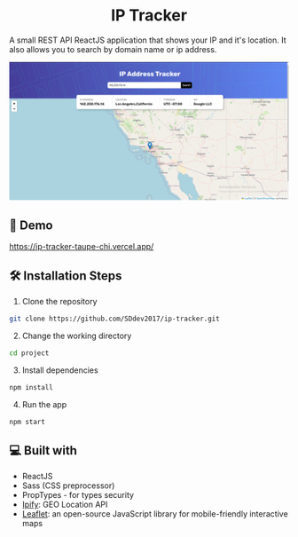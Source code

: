 <h1 align="center">
 IP Tracker
</h1>

<p>A small REST API ReactJS application that shows your IP and it's location.
It also allows you to search by domain name or ip address.
</p>

<img src='./src/assets/screenshot.png' alt='IP tracker screenshot' />

## 🚀 Demo
<a href='https://ip-tracker-taupe-chi.vercel.app/'>https://ip-tracker-taupe-chi.vercel.app/</a>

## 🛠️ Installation Steps

1. Clone the repository

```bash
git clone https://github.com/SDdev2017/ip-tracker.git
```

2. Change the working directory

```bash
cd project
```

3. Install dependencies

```bash
npm install
```

4. Run the app

```bash
npm start
```

## 💻 Built with

- ReactJS
- Sass (CSS preprocessor)
- PropTypes - for types security
- [Ipify](https://geo.ipify.org): GEO Location API
- [Leaflet](https://leafletjs.com/): an open-source JavaScript library
for mobile-friendly interactive maps
